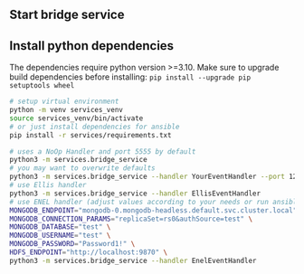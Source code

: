 ## Start bridge service

## Install python dependencies 

The dependencies require python version >=3.10. Make sure to upgrade build dependencies before installing:
`pip install --upgrade pip setuptools wheel`

```bash
# setup virtual environment 
python -m venv services_venv
source services_venv/bin/activate
# or just install dependencies for ansible
pip install -r services/requirements.txt
```

```bash
# uses a NoOp Handler and port 5555 by default
python3 -m services.bridge_service
# you may want to overwrite defaults
python3 -m services.bridge_service --handler YourEventHandler --port 1234
# use Ellis handler
python3 -m services.bridge_service --handler EllisEventHandler 
# use ENEL handler (adjust values according to your needs or run ansible/playbook/facts.yaml to gather values)
MONGODB_ENDPOINT="mongodb-0.mongodb-headless.default.svc.cluster.local" \
MONGODB_CONNECTION_PARAMS="replicaSet=rs0&authSource=test" \
MONGODB_DATABASE="test" \
MONGODB_USERNAME="test" \
MONGODB_PASSWORD="Password1!" \
HDFS_ENDPOINT="http://localhost:9870" \
python3 -m services.bridge_service --handler EnelEventHandler 
```
